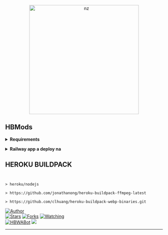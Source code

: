 <p align="center">
<img src="https://telegra.ph/file/910eec69750ced676b2a1.jpg" alt="nz" width="350"/>
</p>

## HBMods
</details>

<!-- Requirements -->
<b><details><summary>Requirements</summary></b>
* Qr code link luh nan hian i phone a tang ni lo in, mi dang phone a tangin emaw i laptop atangin Qr-Code link ah hian lut la
* I WhatsApp link device a tangin scan tur [Hmet rawh](https://replit.com/@HBMods/HBWABot2?v=1?outputonly=1&lite=1#index.js)
* Chuan i WhatsApp a lut la Settings luh na bul ah khan, WhatsApp link device a tangin Qr-Code chu i scan thei ang
* [GBWhatsApp hmang duh ve hrim hrim tan](https://herbert70.blogspot.com/2022/04/download-gbwhatsapp-last-version-update.html)
* Heroku Account ila nei loh chuan [hmet rawh](https://signup.heroku.com/login)
* Railway account ila nei loh chuan [hmet rawh](https://railway.app)
 
```bash
https://dashboard.heroku.com/new?template=
```
```bash
https://railway.app/new/template?template=
```

</details>

<!-- Start via Heroku -->
<b><details><summary>Railway app a deploy na</summary></b>


* He Repo hi fork la [Hmet rawh](https://github.com/Herbert40/HBWABot3/fork)
* Chuan he tah hian deploy link [Hmet rawh](https://railway.app/new/template?template=https//github.com/Herbert40/HBWABot3)
* Deploy chhung hi minute 5-10 ani thin a lo nghak zel dawn nia 
* I deploy zo hunah logs kha check la 

<br>

</details>

## HEROKU BUILDPACK

 ##

```

> heroku/nodejs

> https://github.com/jonathanong/heroku-buildpack-ffmpeg-latest

> https://github.com/clhuang/heroku-buildpack-webp-binaries.git

```



<a href="https://github.com/Herbert40"><img title="Author" src="https://img.shields.io/badge/Author-HBMods-blue.svg?color=FFA161FF&style=for-the-badge&logo=github" /></a>  
<a href="https://github.com/Herbert40/HBWABot3"><img title="Stars" src="https://img.shields.io/github/stars/Herbert40/HBWABot3?color=FFA161FF&style=flat-square" /></a>
<a href="https://github.com/Herbert40/HBWABot3/network/members"><img title="Forks" src="https://img.shields.io/github/forks/Herbert40/HBWABot3?color=FFA161FF&style=flat-square" /></a>
<a href="https://github.com/Herbert40/HBWABot3/watchers"><img title="Watching" src="https://img.shields.io/github/watchers/Herbert40/HBWABot3?label=watchers&color=FFA161FF&style=flat-square" /></a> <br>
<a href="https://chat.whatsapp.com/DVjOS8G9xqgFoXfNy6HYAK"><img title="HBWABot" src="https://img.shields.io/badge/WhatsApp-Group-blue.svg?color=FFA161FF&style=for-the-badge&logo=whatsapp" /></a> 
<a href="https://youtube.com/c/HBSuantakOfficialChannel"><img src="https://img.shields.io/badge/HBMods-Channel-ff0000?style=for-the-badge&logo=youtube&logoColor=ff000000&link=https://youtube.com/c/HBSuantakOfficialChannel" /><br>
</details>

----
